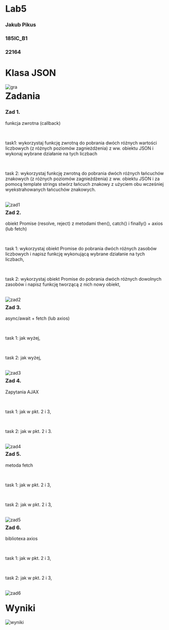 # Lab5





<h3>Jakub Pikus</h3>
<h3>185IC_B1</h3>
<h3>22164</h3>


# Klasa JSON

<img src="zrzuty/2.png" alt="gra"  style="float: left;" />


# Zadania


<h3>Zad 1.</h3>

<p>funkcja zwrotna (callback)</p><br>
<p>task1: wykorzystaj funkcję zwrotną do pobrania dwóch różnych wartości liczbowych (z różnych poziomów zagnieżdżenia) z ww. obiektu JSON i wykonaj wybrane działanie na tych liczbach</p><br>
<p>task 2: wykorzystaj funkcję zwrotną do pobrania dwóch różnych łańcuchów znakowych (z różnych poziomów zagnieżdżenia) z ww. obiektu JSON i za pomocą template strings stwórz łańcuch znakowy z użyciem obu wcześniej wyekstrahowanych łańcuchów znakowych.</p><br>

<img src="zrzuty/3.png" alt="zad1"  style="float: left;" />


<h3>Zad 2.</h3>

<p>obiekt Promise (resolve, reject) z metodami then(), catch() i finally() + axios (lub fetch)</p><br>
<p>task 1: wykorzystaj obiekt Promise do pobrania dwóch różnych zasobów liczbowych i napisz funkcję wykonującą wybrane działanie na tych liczbach,</p><br>
<p>task 2: wykorzystaj obiekt Promise do pobrania dwóch różnych dowolnych zasobów i napisz funkcję tworzącą z nich nowy obiekt,</p><br>

<img src="zrzuty/4.png" alt="zad2"  style="float: left;" />

<h3>Zad 3.</h3>

<p>async/await + fetch (lub axios)</p><br>
<p>task 1: jak wyżej,</p><br>
<p>task 2: jak wyżej,</p><br>

<img src="zrzuty/5.png" alt="zad3"  style="float: left;" />

<h3>Zad 4.</h3>

<p>Zapytania AJAX</p><br>
<p>task 1: jak w pkt. 2 i 3,</p><br>
<p>task 2: jak w pkt. 2 i 3.</p><br>

<img src="zrzuty/6.png" alt="zad4"  style="float: left;" />

<h3>Zad 5.</h3>

<p>metoda fetch</p><br>
<p>task 1: jak w pkt. 2 i 3,</p><br>
<p>task 2: jak w pkt. 2 i 3,</p><br>

<img src="zrzuty/7.png" alt="zad5"  style="float: left;" />

<h3>Zad 6.</h3>

<p>bibliotexa axios</p><br>
<p>task 1: jak w pkt. 2 i 3,</p><br>
<p>task 2: jak w pkt. 2 i 3,</p><br>

<img src="zrzuty/8.png" alt="zad6"  style="float: left;" />


# Wyniki

<img src="zrzuty/1.png" alt="wyniki"  style="float: left;" />











